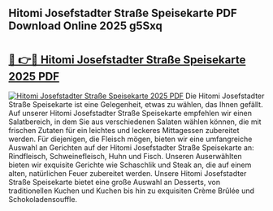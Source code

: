 ## Hitomi Josefstadter Straße Speisekarte PDF Download Online 2025 g5Sxq

# <h2><a href="http://gc7z3u.nevu.top/?p=Hitomi+Josefstadter+Stra%c3%9fe+Speisekarte">🔗 👉🔴 Hitomi Josefstadter Straße Speisekarte 2025 PDF</a></h2>

[![Hitomi Josefstadter Straße Speisekarte 2025 PDF](https://i.imgur.com/dBaPXMq.png)](http://gc7z3u.nevu.top/?p=Hitomi+Josefstadter+Stra%c3%9fe+Speisekarte)
Die Hitomi Josefstadter Straße Speisekarte ist eine Gelegenheit, etwas zu wählen, das Ihnen gefällt. Auf unserer Hitomi Josefstadter Straße Speisekarte empfehlen wir einen Salatbereich, in dem Sie aus verschiedenen Salaten wählen können, die mit frischen Zutaten für ein leichtes und leckeres Mittagessen zubereitet werden. Für diejenigen, die Fleisch mögen, bieten wir eine umfangreiche Auswahl an Gerichten auf der Hitomi Josefstadter Straße Speisekarte an: Rindfleisch, Schweinefleisch, Huhn und Fisch. Unseren Auserwählten bieten wir exquisite Gerichte wie Schaschlik und Steak an, die auf einem alten, natürlichen Feuer zubereitet werden. Unsere Hitomi Josefstadter Straße Speisekarte bietet eine große Auswahl an Desserts, von traditionellen Kuchen und Kuchen bis hin zu exquisiten Crème Brûlée und Schokoladensouffle.
